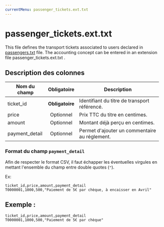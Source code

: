 ```yaml
---
currentMenu: passenger_tickets.ext.txt
---
```


# passenger_tickets.ext.txt

This file defines the transport tickets associated to users declared in [passengers.txt](passengers.txt.html) file. The accounting concept can be entered in an extension file passenger_tickets.ext.txt .

## Description des colonnes

| Nom du champ   |  Obligatoire    |  Description |
|-----------------|:------------:|----------|
| ticket_id       | **Obligatoire** | Identifiant du titre de transport référencé. |
| price           |  Optionnel    | Prix TTC du titre en centimes. |
| amount          |  Optionnel    | Montant déjà perçu en centimes.  |
| payment_detail  |  Optionnel    | Permet d'ajouter un commentaire au réglement.  |

### Format du champ `payment_detail` 

Afin de respecter le format CSV, il faut échapper les éventuelles virgules en mettant l'ensemble du champ entre double quotes (`"`).

Ex: 
```
ticket_id,price,amount,payment_detail
T0000001,1000,500,"Paiement de 5€ par chèque, à encaisser en Avril"
```

## Exemple : 
```
ticket_id,price,amount,payment_detail
T0000001,1000,500,"Paiement de 5€ par chèque"
```
